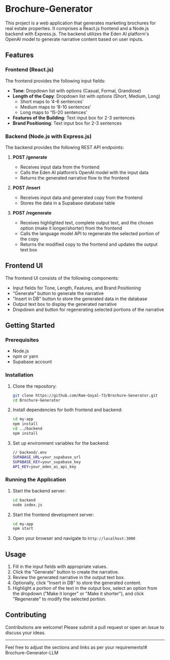 # Brochure-Generator

This project is a web application that generates marketing brochures for real estate properties. It comprises a React.js frontend and a Node.js backend with Express.js. The backend utilizes the Eden AI platform's OpenAI model to generate narrative content based on user inputs.

## Features

### Frontend (React.js)

The frontend provides the following input fields:

- **Tone**: Dropdown list with options (Casual, Formal, Grandiose)
- **Length of the Copy**: Dropdown list with options (Short, Medium, Long)
  - Short maps to ‘4-6 sentences’
  - Medium maps to ‘8-10 sentences’
  - Long maps to ‘15-20 sentences’
- **Features of the Building**: Text input box for 2-3 sentences
- **Brand Positioning**: Text input box for 2-3 sentences

### Backend (Node.js with Express.js)

The backend provides the following REST API endpoints:

1. **POST /generate**
    - Receives input data from the frontend
    - Calls the Eden AI platform’s OpenAI model with the input data
    - Returns the generated narrative flow to the frontend

2. **POST /insert**
    - Receives input data and generated copy from the frontend
    - Stores the data in a Supabase database table

3. **POST /regenerate**
    - Receives highlighted text, complete output text, and the chosen option (make it longer/shorter) from the frontend
    - Calls the language model API to regenerate the selected portion of the copy
    - Returns the modified copy to the frontend and updates the output text box

## Frontend UI

The frontend UI consists of the following components:

- Input fields for Tone, Length, Features, and Brand Positioning
- "Generate" button to generate the narrative
- "Insert in DB" button to store the generated data in the database
- Output text box to display the generated narrative
- Dropdown and button for regenerating selected portions of the narrative

## Getting Started

### Prerequisites

- Node.js
- npm or yarn
- Supabase account

### Installation

1. Clone the repository:
   ```bash
   git clone https://github.com/Ram-Goyal-73/Brochure-Generator.git
   cd Brochure-Generator
   ```

2. Install dependencies for both frontend and backend:
   ```bash
   cd my-app
   npm install
   cd ../backend
   npm install
   ```

3. Set up environment variables for the backend:
   ```bash
   // backend/.env
   SUPABASE_URL=your_supabase_url
   SUPABASE_KEY=your_supabase_key
   API_KEY=your_eden_ai_api_key
   ```

### Running the Application

1. Start the backend server:
   ```bash
   cd backend
   node index.js
   ```

2. Start the frontend development server:
   ```bash
   cd my-app
   npm start
   ```

3. Open your browser and navigate to `http://localhost:3000`

## Usage

1. Fill in the input fields with appropriate values.
2. Click the "Generate" button to create the narrative.
3. Review the generated narrative in the output text box.
4. Optionally, click "Insert in DB" to store the generated content.
5. Highlight a portion of the text in the output box, select an option from the dropdown ("Make it longer" or "Make it shorter"), and click "Regenerate" to modify the selected portion.

## Contributing

Contributions are welcome! Please submit a pull request or open an issue to discuss your ideas.

---

Feel free to adjust the sections and links as per your requirements!# Brochure-Generator-LLM
